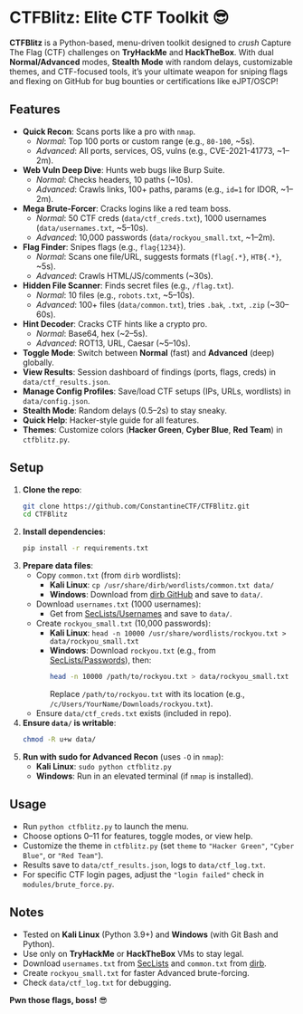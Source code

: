 # CTFBlitz: Elite CTF Toolkit 😎

**CTFBlitz** is a Python-based, menu-driven toolkit designed to *crush* Capture The Flag (CTF) challenges on **TryHackMe** and **HackTheBox**. With dual **Normal/Advanced** modes, **Stealth Mode** with random delays, customizable themes, and CTF-focused tools, it’s your ultimate weapon for sniping flags and flexing on GitHub for bug bounties or certifications like eJPT/OSCP!

## Features

- **Quick Recon**: Scans ports like a pro with `nmap`.  
  - *Normal*: Top 100 ports or custom range (e.g., `80-100`, ~5s).  
  - *Advanced*: All ports, services, OS, vulns (e.g., CVE-2021-41773, ~1–2m).
- **Web Vuln Deep Dive**: Hunts web bugs like Burp Suite.  
  - *Normal*: Checks headers, 10 paths (~10s).  
  - *Advanced*: Crawls links, 100+ paths, params (e.g., `id=1` for IDOR, ~1–2m).
- **Mega Brute-Forcer**: Cracks logins like a red team boss.  
  - *Normal*: 50 CTF creds (`data/ctf_creds.txt`), 1000 usernames (`data/usernames.txt`, ~5–10s).  
  - *Advanced*: 10,000 passwords (`data/rockyou_small.txt`, ~1–2m).
- **Flag Finder**: Snipes flags (e.g., `flag{1234}`).  
  - *Normal*: Scans one file/URL, suggests formats (`flag{.*}`, `HTB{.*}`, ~5s).  
  - *Advanced*: Crawls HTML/JS/comments (~30s).
- **Hidden File Scanner**: Finds secret files (e.g., `/flag.txt`).  
  - *Normal*: 10 files (e.g., `robots.txt`, ~5–10s).  
  - *Advanced*: 100+ files (`data/common.txt`), tries `.bak`, `.txt`, `.zip` (~30–60s).
- **Hint Decoder**: Cracks CTF hints like a crypto pro.  
  - *Normal*: Base64, hex (~2–5s).  
  - *Advanced*: ROT13, URL, Caesar (~5–10s).
- **Toggle Mode**: Switch between **Normal** (fast) and **Advanced** (deep) globally.
- **View Results**: Session dashboard of findings (ports, flags, creds) in `data/ctf_results.json`.
- **Manage Config Profiles**: Save/load CTF setups (IPs, URLs, wordlists) in `data/config.json`.
- **Stealth Mode**: Random delays (0.5–2s) to stay sneaky.
- **Quick Help**: Hacker-style guide for all features.
- **Themes**: Customize colors (**Hacker Green**, **Cyber Blue**, **Red Team**) in `ctfblitz.py`.

## Setup

1. **Clone the repo**:
   ```bash
   git clone https://github.com/ConstantineCTF/CTFBlitz.git
   cd CTFBlitz
   ```
2. **Install dependencies**:
   ```bash
   pip install -r requirements.txt
   ```
3. **Prepare data files**:
   - Copy `common.txt` (from `dirb` wordlists):
     - **Kali Linux**: `cp /usr/share/dirb/wordlists/common.txt data/`
     - **Windows**: Download from [dirb GitHub](https://github.com/v0re/dirb/blob/master/wordlists/common.txt) and save to `data/`.
   - Download `usernames.txt` (1000 usernames):
     - Get from [SecLists/Usernames](https://github.com/danielmiessler/SecLists/tree/master/Usernames) and save to `data/`.
   - Create `rockyou_small.txt` (10,000 passwords):
     - **Kali Linux**: `head -n 10000 /usr/share/wordlists/rockyou.txt > data/rockyou_small.txt`
     - **Windows**: Download `rockyou.txt` (e.g., from [SecLists/Passwords](https://github.com/danielmiessler/SecLists/tree/master/Passwords)), then:
       ```bash
       head -n 10000 /path/to/rockyou.txt > data/rockyou_small.txt
       ```
       Replace `/path/to/rockyou.txt` with its location (e.g., `/c/Users/YourName/Downloads/rockyou.txt`).
   - Ensure `data/ctf_creds.txt` exists (included in repo).
4. **Ensure `data/` is writable**:
   ```bash
   chmod -R u+w data/
   ```
5. **Run with sudo for Advanced Recon** (uses `-O` in `nmap`):
   - **Kali Linux**: `sudo python ctfblitz.py`
   - **Windows**: Run in an elevated terminal (if `nmap` is installed).

## Usage

- Run `python ctfblitz.py` to launch the menu.
- Choose options 0–11 for features, toggle modes, or view help.
- Customize the theme in `ctfblitz.py` (set `theme` to `"Hacker Green"`, `"Cyber Blue"`, or `"Red Team"`).
- Results save to `data/ctf_results.json`, logs to `data/ctf_log.txt`.
- For specific CTF login pages, adjust the `"login failed"` check in `modules/brute_force.py`.

## Notes

- Tested on **Kali Linux** (Python 3.9+) and **Windows** (with Git Bash and Python).
- Use only on **TryHackMe** or **HackTheBox** VMs to stay legal.
- Download `usernames.txt` from [SecLists](https://github.com/danielmiessler/SecLists) and `common.txt` from [dirb](https://github.com/v0re/dirb).
- Create `rockyou_small.txt` for faster Advanced brute-forcing.
- Check `data/ctf_log.txt` for debugging.

**Pwn those flags, boss!** 😎